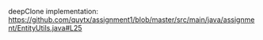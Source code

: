 deepClone implementation: https://github.com/quytx/assignment1/blob/master/src/main/java/assignment/EntityUtils.java#L25
